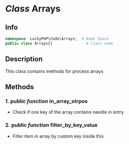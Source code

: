# ***Class*** **Arrays**

## Info

```php
namespace  LuckyPHP\Code\Arrays;  # Name Space
public class Arrays{}               # Class name
```

## Description
This class contains methods for process arrays

## Methods

### 1. public ***function*** **in_array_strpos**
- Check if one key of the array contains needle in entry

### 2. public ***function*** **filter_by_key_value**
- Filter item in array by custom key inside this